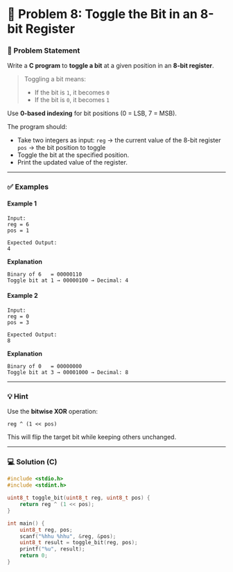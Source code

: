 # 🧩 Problem 8: Toggle the Bit in an 8-bit Register

### 📝 Problem Statement

Write a **C program** to **toggle a bit** at a given position in an **8-bit register**.

> Toggling a bit means:
>
> * If the bit is `1`, it becomes `0`
> * If the bit is `0`, it becomes `1`

Use **0-based indexing** for bit positions (0 = LSB, 7 = MSB).

The program should:

* Take two integers as input:
  `reg` → the current value of the 8-bit register
  `pos` → the bit position to toggle
* Toggle the bit at the specified position.
* Print the updated value of the register.

---

### ✅ Examples

#### Example 1

```
Input:
reg = 6
pos = 1

Expected Output:
4
```

**Explanation**

```
Binary of 6   = 00000110  
Toggle bit at 1 → 00000100 → Decimal: 4
```

#### Example 2

```
Input:
reg = 0
pos = 3

Expected Output:
8
```

**Explanation**

```
Binary of 0   = 00000000  
Toggle bit at 3 → 00001000 → Decimal: 8
```

---

### 💡 Hint

Use the **bitwise XOR** operation:

```
reg ^ (1 << pos)
```

This will flip the target bit while keeping others unchanged.

---

### 💻 Solution (C)

```c
#include <stdio.h>
#include <stdint.h>

uint8_t toggle_bit(uint8_t reg, uint8_t pos) {
    return reg ^ (1 << pos);
}

int main() {
    uint8_t reg, pos;
    scanf("%hhu %hhu", &reg, &pos);
    uint8_t result = toggle_bit(reg, pos);
    printf("%u", result);
    return 0;
}
```